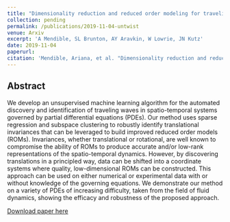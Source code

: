 ```yaml
---
title: "Dimensionality reduction and reduced order modeling for traveling wave physics"\
collection: pending
permalink: /publications/2019-11-04-untwist
venue: Arxiv
excerpt: 'A Mendible, SL Brunton, AY Aravkin, W Lowrie, JN Kutz'
date: 2019-11-04
paperurl: 
citation: 'Mendible, Ariana, et al. "Dimensionality reduction and reduced order modeling for traveling wave physics." arXiv preprint arXiv:1911.00565 (2019).'
---
```


## Abstract
We develop an unsupervised machine learning algorithm for the automated discovery and identification of traveling waves in spatio-temporal systems governed by partial differential equations (PDEs). Our method uses sparse regression and subspace clustering to robustly identify translational invariances that can be leveraged to build improved reduced order models (ROMs). Invariances, whether translational or rotational, are well known to compromise the ability of ROMs to produce accurate and/or low-rank representations of the spatio-temporal dynamics. However, by discovering translations in a principled way, data can be shifted into a coordinate systems where quality, low-dimensional ROMs can be constructed. This approach can be used on either numerical or experimental data with or without knowledge of the governing equations. We demonstrate our method on a variety of PDEs of increasing difficulty, taken from the field of fluid dynamics, showing the efficacy and robustness of the proposed approach.

[Download paper here](http://mendible.github.io/files/untwist.pdf)
